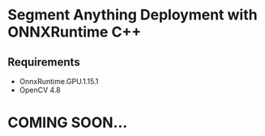 # Segment Anything Deployment with ONNXRuntime C++

## Requirements

  + OnnxRuntime.GPU.1.15.1
  + OpenCV 4.8

# COMING SOON...